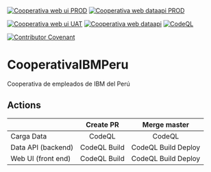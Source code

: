 [![Cooperativa web ui PROD](https://github.com/Cooperativa-Empleados-IBM-Peru/Cooperativa-IBM-Peru/actions/workflows/prod-web-ui.yml/badge.svg)](https://github.com/Cooperativa-Empleados-IBM-Peru/Cooperativa-IBM-Peru/actions/workflows/prod-web-ui.yml)
[![Cooperativa web dataapi PROD](https://github.com/Cooperativa-Empleados-IBM-Peru/Cooperativa-IBM-Peru/actions/workflows/prod-web-dataapi.yml/badge.svg)](https://github.com/Cooperativa-Empleados-IBM-Peru/Cooperativa-IBM-Peru/actions/workflows/prod-web-dataapi.yml)

[![Cooperativa web ui UAT](https://github.com/Cooperativa-Empleados-IBM-Peru/Cooperativa-IBM-Peru/actions/workflows/pr-web-ui.yml/badge.svg)](https://github.com/Cooperativa-Empleados-IBM-Peru/Cooperativa-IBM-Peru/actions/workflows/pr-web-ui.yml)
[![Cooperativa web dataapi](https://github.com/Cooperativa-Empleados-IBM-Peru/Cooperativa-IBM-Peru/actions/workflows/pr-web-dataapi.yml/badge.svg)](https://github.com/Cooperativa-Empleados-IBM-Peru/Cooperativa-IBM-Peru/actions/workflows/pr-web-dataapi.yml)
[![CodeQL](https://github.com/Cooperativa-Empleados-IBM-Peru/Cooperativa-IBM-Peru/actions/workflows/codeql-analysis.yml/badge.svg)](https://github.com/Cooperativa-Empleados-IBM-Peru/Cooperativa-IBM-Peru/actions/workflows/codeql-analysis.yml)

[![Contributor Covenant](https://img.shields.io/badge/Contributor%20Covenant-2.1-4baaaa.svg)](code_of_conduct.md)

# CooperativaIBMPeru
Cooperativa de empleados de IBM del Perú

## Actions
|                    |   Create PR  |     Merge master    |
|--------------------|:------------:|:-------------------:|
| Carga Data         | CodeQL       | CodeQL              |
| Data API (backend) | CodeQL Build | CodeQL Build Deploy |
| Web UI (front end) | CodeQL Build | CodeQL Build Deploy |

